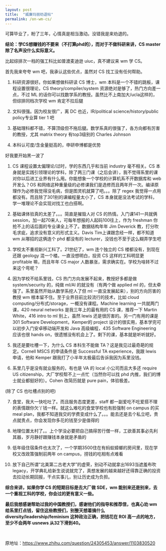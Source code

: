 ```yaml
---
layout: post
title:  "威廉玛丽劝退帖"
permalink: /on-wm-cs/
---
```


可算毕业了，盼了三年，心情真是相当激动。没错我是来劝退的。

**结论：学CS想赚钱的不要来（不打算phd的），而对于不做科研来讲，CS master除了名声没什么实际意义。**

比起综排次一档的强工科比如普渡麦迪逊 uiuc，真不建议来 wm 学 CS。

首先我来夸夸 wm 吧，我承认这些优点，虽然对 CS 找工没有任何帮助。

1. 科研资源很好。你如果想做科研读 CS 博士，wm 本科是一个不错的跳板，课程设置很理论，CS theory/compiler/system 资源绝对是够了，热门方向差一点，不过 ML 的话你可以找数学系的教授。虽然比不上南加大/ucla这样的，但综排同档次学校 wm 肯定不拉后腿

2. 文科很强。因为校友很广，离 DC 也近，IR/political science/history/public policy专业算 tier 1 吧

3. 基础理科都不错，不算顶级但不拖后腿。数学系真的很强了，各方向都有厉害的教授，尤其 matrix theory 有top3级别的 Charles Johnson

4. 本科认可度/含金量挺高的，申研申博都是优势

好我要开始黑一波了

1. CS 课程设置太偏理论/过时，学的东西几乎和当前 industry 毫不相关。CS 本身就是实践引领理论的学科，除了两三门课（之后会讲），我不觉得系里的课对你以后进工业界有什么用。你能想象一个学校的计算机系不开数据库和 web 开发么？OS 和网络这种重量级的必修课我们是选修而且两年开一次。编译原理作为必修我觉得没毛病，但是图灵机就算了吧。。。除了 regex 我觉得一点用都没有。而且除了301别的课编程量太小了，CS 本身就是没法考试的学科，学一堆理论不会实现对找工也白搭啊。

2. 基础课体验真的太差了。。。简直是摧毁人对 CS 的热情。入门课141一共就俩 session，加一起70来人，可每年想报的人起码100往上，作为 freshman 你抢不上的话后面的专业课全上不了。数据结构年年 Jim Deverick 教，打分吹毛求疵，追求没有意义的形式主义。Davis Tim上课跟念经一样，都不知道 wm 从哪招的这俩连个 phd 都没有的 lecturer，没钱也不至于这么糊弄学生吧

3. 学校太不重视新兴工科了。21世纪了，wm 连个独立的 CS 楼都没有，到现在还跟 geology 混一个楼。一直没想明白，投资 CS 这样的工科明显更 profitable 嘛，而且年年 CS major 人数暴涨，需求确实在。学校为啥转不过来这个弯呢？

4. 因为学校不给系里钱，CS 热门方向发展不起来，教授好多都是做 system/security 的，纯做 ml/AI 的就没有（有两个做 applied ml 的，但太牵强了。系里虽然开始从数学系挖人了但 ml 一直没发展起来），别的方向厉害的教授 wm 根本留不住。至于业界目前比较流行的技术，比如 cloud computing/分布式/storage，一概没有课程。Machine learning 一共就两门课，420 neural networks 是我三年上的最有用的 CS 课，推荐一下 Martin White，416 intro to ml 别上，虽然 lewis 还是很厉害的。另一门有用的课是 301 Software Development，Kemper的 project 设计的很实用，基本学完可以初步入门安卓移动端开发和 Java 高级编程，435 Software Engineering 应该也很 hands on，很遗憾没有机会上了。剩下的课，基本就是听听就好。

5. 我还是要吐槽一下，为什么 CS 本科生不能做 TA？这是我见过最奇葩的规定。Cornell MSCS 的申请条件是 Successful TA experience，我跟 lewis 申请，他和 Kemper 跟我打了小半年太极最后告诉我因为系里没钱。

6. 系里几乎是没有就业服务的，有也是 VA 的 local 小公司而且大多还 require US citizenship，大厂学校帮不上一点忙（当然你可以找 phd 内推，我们的博士就业都挺好的）。Cohen 改简历就是 pure pain，体验极差。

(除了 CS 也吐槽点别的吧)

7. 食堂，我大一快吃吐了。而且服务态度更差，staff 都一副爱吃不吃爱搭不理的表情跟你欠丫钱一样。就这么难吃的食堂学校也有脸强制 on campus 的买meal plan，我都不知道我交的学费变成什么了。。。能去还是去个私立吧，贵点就贵点，你会发现你多花的钱至少是值得的

8. 地理位置太村了。。上个学没必要把自己搞得苦行僧一样，工欲善其事必先利其器，岁月静好跟赚钱本身就是矛盾的

9. 低年级住宿条件也太次了，一个学期3500住在有蚂蚁蟑螂的房间里，现在学校又改政策强制前两年 on campus，捞钱的吃相有点难看

10. 放下自己所谓“北美第二古老大学”的虚荣，别动不动就拿出1693当遮羞布吹 legacy，开学典礼给新生说说就完了，真想发展的越来越好还得靠正确的投资去拉动长期回报，干点实事儿，别让历史成为负担。

**综合来讲，如果你学 CS 的短期目标是去大厂做 SDE，wm 能别来还是别来，去一个重视工科的学校，你会过的更有意义一些。**

**最后我想感谢帮助过我的中国教授们，感谢他们的指导和推荐信，也真心劝 wm 给系里打点钱，留住这些教授们，别整天想着搞什么 diversity/leadership/feminism 这种政治正确，把钱花在 ROI 高一点的地方，至少不会两年 usnews 从32下滑到40。**

&nbsp;

原地址：https://www.zhihu.com/question/24305453/answer/1103830520
